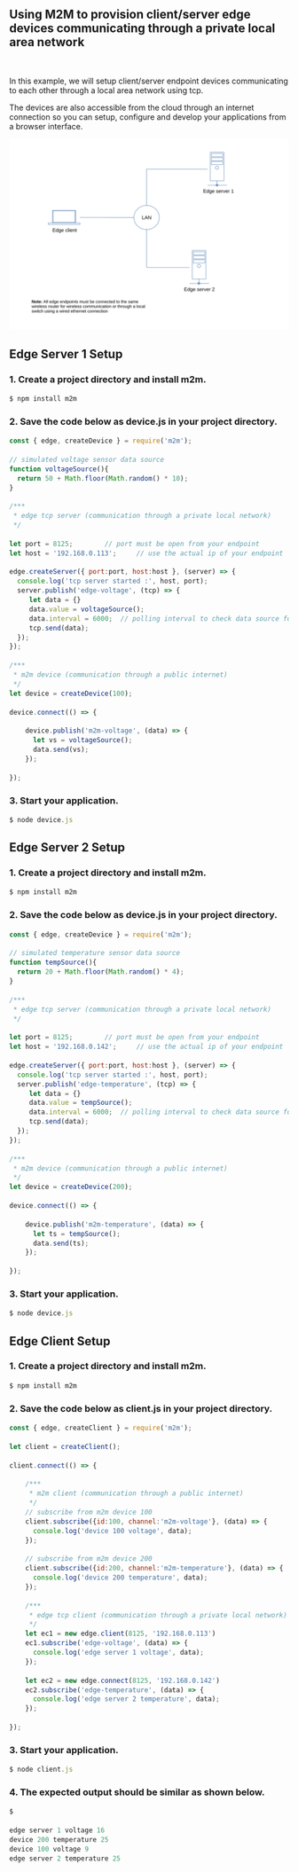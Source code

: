 
## Using M2M to provision client/server edge devices communicating through a private local area network

<br>

In this example, we will setup client/server endpoint devices communicating to each other through a local area network using tcp. 

The devices are also accessible from the cloud through an internet connection so you can setup, configure and develop your applications from a browser interface. 

![](assets/m2m-edge.svg)

## Edge Server 1 Setup

### 1. Create a project directory and install m2m.
```js
$ npm install m2m
```
### 2. Save the code below as device.js in your project directory.
```js
const { edge, createDevice } = require('m2m');

// simulated voltage sensor data source
function voltageSource(){
  return 50 + Math.floor(Math.random() * 10);
}

/***
 * edge tcp server (communication through a private local network)
 */
    
let port = 8125;		// port must be open from your endpoint
let host = '192.168.0.113'; 	// use the actual ip of your endpoint

edge.createServer({ port:port, host:host }, (server) => {
  console.log('tcp server started :', host, port);
  server.publish('edge-voltage', (tcp) => {
     let data = {}
     data.value = voltageSource();
     data.interval = 6000; 	// polling interval to check data source for any changes
     tcp.send(data);
  });
});

/***
 * m2m device (communication through a public internet)
 */
let device = createDevice(100);

device.connect(() => {

    device.publish('m2m-voltage', (data) => {
      let vs = voltageSource();
      data.send(vs);
    });
    
});

```
### 3. Start your application.
```js
$ node device.js
```

## Edge Server 2 Setup

### 1. Create a project directory and install m2m.
```js
$ npm install m2m
```
### 2. Save the code below as device.js in your project directory.
```js
const { edge, createDevice } = require('m2m');

// simulated temperature sensor data source
function tempSource(){
  return 20 + Math.floor(Math.random() * 4);
}

/***
 * edge tcp server (communication through a private local network)
 */
    
let port = 8125;		// port must be open from your endpoint
let host = '192.168.0.142'; 	// use the actual ip of your endpoint

edge.createServer({ port:port, host:host }, (server) => {
  console.log('tcp server started :', host, port);
  server.publish('edge-temperature', (tcp) => {
     let data = {}
     data.value = tempSource();
     data.interval = 6000; 	// polling interval to check data source for any changes
     tcp.send(data);
  });
});

/***
 * m2m device (communication through a public internet)
 */
let device = createDevice(200);

device.connect(() => {

    device.publish('m2m-temperature', (data) => {
      let ts = tempSource();
      data.send(ts);
    });
    
});

```
### 3. Start your application.
```js
$ node device.js
```

## Edge Client Setup

### 1. Create a project directory and install m2m.
```js
$ npm install m2m
```
### 2. Save the code below as client.js in your project directory.
```js
const { edge, createClient } = require('m2m'); 

let client = createClient();

client.connect(() => {
    
	/***
 	 * m2m client (communication through a public internet)
 	 */
    // subscribe from m2m device 100
    client.subscribe({id:100, channel:'m2m-voltage'}, (data) => {
      console.log('device 100 voltage', data);
    });

    // subscribe from m2m device 200
    client.subscribe({id:200, channel:'m2m-temperature'}, (data) => {
      console.log('device 200 temperature', data);
    });

    /***
 	 * edge tcp client (communication through a private local network)
 	 */
    let ec1 = new edge.client(8125, '192.168.0.113')
    ec1.subscribe('edge-voltage', (data) => {
      console.log('edge server 1 voltage', data);
    });

	let ec2 = new edge.connect(8125, '192.168.0.142')
    ec2.subscribe('edge-temperature', (data) => {
      console.log('edge server 2 temperature', data);
    });

});

```
### 3. Start your application.
```js
$ node client.js
```

### 4. The expected output should be similar as shown below.
```js
$

edge server 1 voltage 16
device 200 temperature 25
device 100 voltage 9
edge server 2 temperature 25

```


